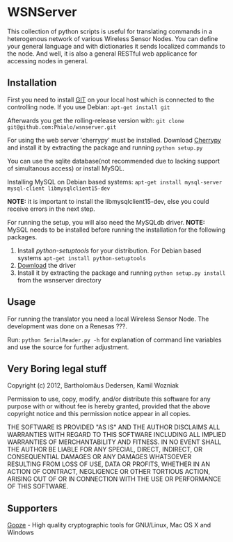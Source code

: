WSNServer
========

This collection of python scripts is useful for translating commands in a heterogenous 
network of various Wireless Sensor Nodes. You can define your general language and 
with dictionaries it sends localized commands to the node.
And well, it is also a general RESTful web applicance for accessing nodes in general.

Installation
------------

First you need to install [GIT](http://git-scm.com/) on your local host which is connected to the controlling node.
If you use Debian: `apt-get install git`

Afterwards you get the rolling-release version with:
`git clone git@github.com:Phialo/wsnserver.git`

For using the web server 'cherrypy' must be installed.
Download [Cherrypy](http://www.cherrypy.org/wiki/CherryPyDownload) and
install it by extracting the package and running `python setup.py`
   
You can use the sqlite database(not recommended due to lacking support of simultanous access) or 
install MySQL.   

Installing MySQL on Debian based systems:
`apt-get install mysql-server mysql-client libmysqlclient15-dev`

**NOTE:** it is important to install the libmysqlclient15-dev, else you could
      receive errors in the next step.

   
For running the setup, you will also need the MySQLdb driver.
**NOTE:** MySQL needs to be installed before running the installation for the following packages.

1. Install *python-setuptools* for your distribution. For Debian based systems `apt-get install python-setuptools`
2. [Download](http://sourceforge.net/projects/mysql-python/) the driver
3. Install it by extracting the package and running `python setup.py install` from the wsnserver directory

Usage
------


For running the translator you need a local Wireless Sensor Node. The development was done on a 
Renesas ???.

Run:
`python SerialReader.py -h` for explanation of command line variables and use the source for further adjustment.

Very Boring legal stuff
------------------

Copyright (c) 2012, Bartholomäus Dedersen, Kamil Wozniak

Permission to use, copy, modify, and/or distribute this software for any
purpose with or without fee is hereby granted, provided that the above
copyright notice and this permission notice appear in all copies.

THE SOFTWARE IS PROVIDED "AS IS" AND THE AUTHOR DISCLAIMS ALL WARRANTIES
WITH REGARD TO THIS SOFTWARE INCLUDING ALL IMPLIED WARRANTIES OF
MERCHANTABILITY AND FITNESS. IN NO EVENT SHALL THE AUTHOR BE LIABLE FOR
ANY SPECIAL, DIRECT, INDIRECT, OR CONSEQUENTIAL DAMAGES OR ANY DAMAGES
WHATSOEVER RESULTING FROM LOSS OF USE, DATA OR PROFITS, WHETHER IN AN
ACTION OF CONTRACT, NEGLIGENCE OR OTHER TORTIOUS ACTION, ARISING OUT OF
OR IN CONNECTION WITH THE USE OR PERFORMANCE OF THIS SOFTWARE.

Supporters
---------

[Gooze](http://www.gooze.eu) - High quality cryptographic tools for GNU/Linux, Mac OS X and Windows
